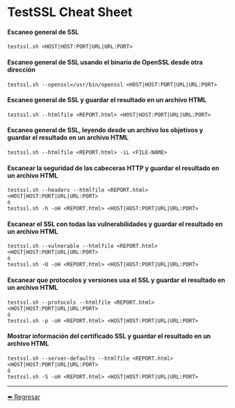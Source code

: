 # TestSSL Cheat Sheet

#### Escaneo general de SSL 
```
testssl.sh <HOST|HOST:PORT|URL|URL:PORT>
```

#### Escaneo general de SSL usando el binario de OpenSSL desde otra dirección
```
testssl.sh --openssl=/usr/bin/openssl <HOST|HOST:PORT|URL|URL:PORT>
```

#### Escaneo general de SSL y guardar el resultado en un archivo HTML
```
testssl.sh --htmlfile <REPORT.html> <HOST|HOST:PORT|URL|URL:PORT>
```

#### Escaneo general de SSL, leyendo desde un archivo los objetivos y guardar el resultado en un archivo HTML
```
testssl.sh --htmlfile <REPORT.html> -iL <FILE-NAME>
```

#### Escanear la seguridad de las cabeceras HTTP y guardar el resultado en un archivo HTML
```
testssl.sh --headers --htmlfile <REPORT.html> <HOST|HOST:PORT|URL|URL:PORT>
ó
testssl.sh -h -oH <REPORT.html> <HOST|HOST:PORT|URL|URL:PORT>
```

#### Escanear el SSL con todas las vulnerabilidades y guardar el resultado en un archivo HTML
```
testssl.sh --vulnerable --htmlfile <REPORT.html> <HOST|HOST:PORT|URL|URL:PORT>
ó
testssl.sh -U -oH <REPORT.html> <HOST|HOST:PORT|URL|URL:PORT>
```

#### Escanear que protocolos y versiones usa el SSL y guardar el resultado en un archivo HTML
```
testssl.sh --protocols --htmlfile <REPORT.html> <HOST|HOST:PORT|URL|URL:PORT>
ó
testssl.sh -p -oH <REPORT.html> <HOST|HOST:PORT|URL|URL:PORT>
```

#### Mostrar información del certificado SSL y guardar el resultado en un archivo HTML
```
testssl.sh --server-defaults --htmlfile <REPORT.html> <HOST|HOST:PORT|URL|URL:PORT>
ó
testssl.sh -S -oH <REPORT.html> <HOST|HOST:PORT|URL|URL:PORT>
```

---

[:arrow_left: Regresar](https://github.com/m4lal0/cheatsheets)